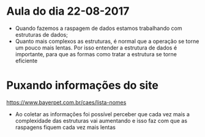 # Aula do dia 22-08-2017

 * Quando fazemos a raspagem de dados estamos trabalhando com estruturas de dados;
 * Quanto mais complexos as estruturas, é normal que a operação se torne um pouco mais lentas. Por isso entender a estrutura de dados é importante, para que as formas como tratar a estrutura se torne eficiente



# Puxando informações do site
https://www.bayerpet.com.br/caes/lista-nomes

 * Ao coletar as informações foi possível perceber que cada vez mais a complexidade das estruturas vai aumentando e isso faz com que as raspagens fiquem cada vez mais lentas
